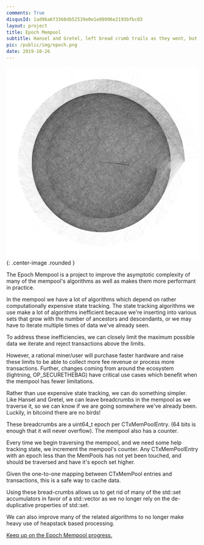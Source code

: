 ```yaml
---
comments: True
disqusId: 1ad96a6f3368db52539e0e1e08096e2193bfbc03
layout: project
title: Epoch Mempool
subtitle: Hansel and Gretel, left bread crumb trails as they went, but birds ate them all.
pic: /public/img/epoch.png
date: 2019-10-26
---
```

[![Tx Graph](/public/img/epoch.png)](https://github.com/bitcoin/bitcoin/pull/17268)
{: .center-image .rounded }

The Epoch Mempool is a project to improve the asymptotic complexity of many of
the mempool's algorithms as well as makes them more performant in practice.

In the mempool we have a lot of algorithms which depend on rather
computationally expensive state tracking. The state tracking algorithms we use
make a lot of algorithms inefficient because we're inserting into various sets
that grow with the number of ancestors and descendants, or we may have to
iterate multiple times of data we've already seen.

To address these inefficiencies, we can closely limit the maximum possible data
we iterate and reject transactions above the limits.

However, a rational miner/user will purchase faster hardware and raise these
limits to be able to collect more fee revenue or process more transactions.
Further, changes coming from around the ecosystem (lightning, OP_SECURETHEBAG)
have critical use cases which benefit when the mempool has fewer limitations.

Rather than use expensive state tracking, we can do something simpler. Like
Hansel and Gretel, we can leave breadcrumbs in the mempool as we traverse it,
so we can know if we are going somewhere we've already been. Luckily, in
bitcoind there are no birds!

These breadcrumbs are a uint64_t epoch per CTxMemPoolEntry. (64 bits is enough
that it will never overflow). The mempool also has a counter.

Every time we begin traversing the mempool, and we need some help tracking
state, we increment the mempool's counter. Any CTxMemPoolEntry with an epoch
less than the MemPools has not yet been touched, and should be traversed and
have it's epoch set higher.

Given the one-to-one mapping between CTxMemPool entries and transactions, this
is a safe way to cache data.

Using these bread-crumbs allows us to get rid of many of the std::set
accumulators in favor of a std::vector as we no longer rely on the
de-duplicative properties of std::set.

We can also improve many of the related algorithms to no longer make heavy use
of heapstack based processing.

[Keep up on the Epoch Mempool progress.](https://github.com/bitcoin/bitcoin/projects/14#card-31846646)
